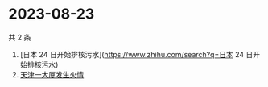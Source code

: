 # 2023-08-23

共 2 条

<!-- BEGIN ZHIHUSEARCH -->
<!-- 最后更新时间 Wed Aug 23 2023 02:08:06 GMT+0800 (China Standard Time) -->
1. [日本 24 日开始排核污水](https://www.zhihu.com/search?q=日本 24 日开始排核污水)
1. [天津一大厦发生火情](https://www.zhihu.com/search?q=天津一大厦发生火情)
<!-- END ZHIHUSEARCH -->
